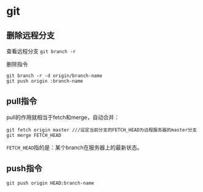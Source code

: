 # git
## 删除远程分支
查看远程分支
`git branch -r`

删除指令
```
git branch -r -d origin/branch-name
git push origin :branch-name
```

## pull指令
pull的作用就相当于fetch和merge，自动合并：
```
git fetch origin master ///设定当前分支的FETCH_HEAD为远程服务器的master分支
git merge FETCH_HEAD
```
`FETCH_HEAD`指的是：某个branch在服务器上的最新状态。

## push指令
```
git push origin HEAD:branch-name
```
